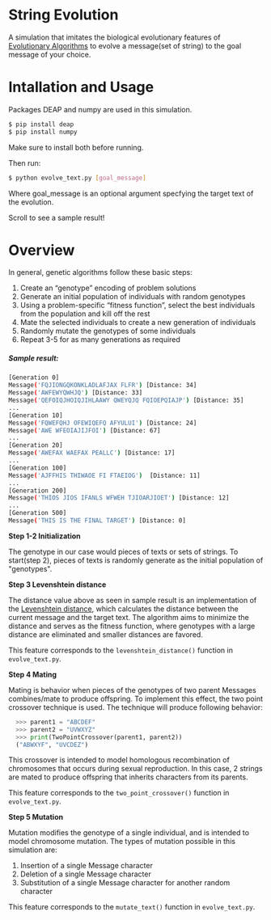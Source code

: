 # String Evolution
A simulation that imitates the biological evolutionary features of [Evolutionary Algorithms](https://en.wikipedia.org/wiki/Evolutionary_algorithm) to evolve a message(set of string) to the goal message of your choice.

# Intallation and Usage
Packages DEAP and numpy are used in this simulation.

```bash
$ pip install deap
$ pip install numpy
```
Make sure to install both before running.

Then run:

```bash
$ python evolve_text.py [goal_message]
```

Where goal_message is an optional argument specfying the target text of the evolution.

Scroll to see a sample result!


# Overview

In general, genetic algorithms follow these basic steps:

1. Create an “genotype” encoding of problem solutions
2. Generate an initial population of individuals with random genotypes
3. Using a problem-specific “fitness function”, select the best individuals from the population and kill off the rest
4. Mate the selected individuals to create a new generation of individuals
5. Randomly mutate the genotypes of some individuals
6. Repeat 3-5 for as many generations as required

##### Sample result:

```bash
[Generation 0]
Message('FQJIONGQKONKLADLAFJAX FLFR') [Distance: 34]
Message('AWFEWYQWHJQ') [Distance: 33]
Message('QEFOIQJHOIQJIHLAAWY QWEYQJQ FQIOEPQIAJP') [Distance: 35]
...
[Generation 10]
Message('FQWEFQHJ OFEWIQEFQ AFYULUI') [Distance: 24]
Message('AWE WFEOIAJIJFOI') [Distance: 67]
...
[Generation 20]
Message('AWEFAX WAEFAX PEALLC') [Distance: 17]
...
[Generation 100]
Message('AJFFHIS THIWAOE FI FTAEIOG')  [Distance: 11]
...
[Generation 200]
Message('THIOS JIOS IFANLS WFWEH TJIOARJIOET') [Distance: 12]
...
[Generation 500]
Message('THIS IS THE FINAL TARGET') [Distance: 0]
```


**Step 1-2 Initialization**

The genotype in our case would pieces of texts or sets of strings. To start(step 2), pieces of texts is randomly generate as the initial population of "genotypes".


**Step 3 Levenshtein distance**

The distance value above as seen in sample result is an implementation of the [Levenshtein distance](https://en.wikipedia.org/wiki/Levenshtein_distance), which calculates the distance between the current message and the target text. The algorithm aims to minimize the distance and serves as the fitness function, where genotypes with a large distance are eliminated and smaller distances are favored.

This feature corresponds to the `levenshtein_distance()` function in `evolve_text.py`.


**Step 4 Mating**

Mating is behavior when pieces of the genotypes of two parent Messages combines/mate to produce offspring. To implement this effect, the two point crossover technique is used. The technique will produce following behavior:

```python
  >>> parent1 = "ABCDEF"
  >>> parent2 = "UVWXYZ"
  >>> print(TwoPointCrossover(parent1, parent2))
  ("ABWXYF", "UVCDEZ")
```

This crossover is intended to model homologous recombination of chromosomes that occurs during sexual reproduction. In this case, 2  strings are mated to produce offspring that inherits characters from its parents.

This feature corresponds to the `two_point_crossover()` function in `evolve_text.py`.


**Step 5 Mutation**

Mutation modifies the genotype of a single individual, and is intended to model chromosome mutation. The types of mutation possible in this simulation are:

1. Insertion of a single Message character
2. Deletion of a single Message character
3. Substitution of a single Message character for another random character

This feature corresponds to the `mutate_text()` function in `evolve_text.py`.
